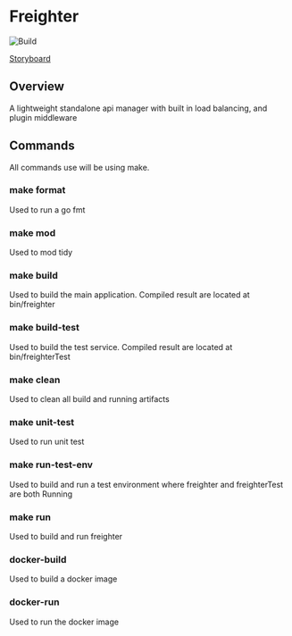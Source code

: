 # Freighter

![Build](https://github.com/horvatic/freighter/workflows/Build/badge.svg)

[Storyboard](https://trello.com/b/JUoGW49f/freighter)

## Overview
A lightweight standalone api manager with built in load balancing, and plugin middleware

## Commands
All commands use will be using make.

### make format
Used to run a go fmt

### make mod
Used to mod tidy

### make build
Used to build the main application. Compiled result are located at bin/freighter

### make build-test
Used to build the test service. Compiled result are located at bin/freighterTest

### make clean
Used to clean all build and running artifacts

### make unit-test
Used to run unit test

### make run-test-env
Used to build and run a test environment where freighter and freighterTest are both Running

### make run
Used to build and run freighter

### docker-build
Used to build a docker image

### docker-run
Used to run the docker image
